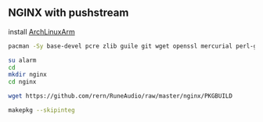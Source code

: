 NGINX with pushstream
---

install [ArchLinuxArm](https://github.com/rern/RuneAudio/tree/master/ArchLinuxArm)

```sh
pacman -Sy base-devel pcre zlib guile git wget openssl mercurial perl-gd perl-io-socket-ssl perl-fcgi perl-cache-memcached memcached ffmpeg

su alarm
cd
mkdir nginx
cd nginx

wget https://github.com/rern/RuneAudio/raw/master/nginx/PKGBUILD

makepkg --skipinteg
```
